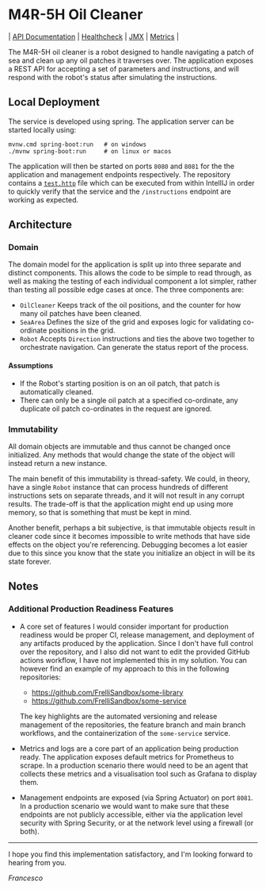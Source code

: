 # M4R-5H Oil Cleaner

| [API Documentation](http://localhost:8080/swagger-ui.html) | [Healthcheck](http://localhost:8081/actuator/health)
| [JMX](http://localhost:8081/actuator/hawtio) | [Metrics](http://localhost:8081/actuator/prometheus) |

[comment]: <> (I would normally link to a staging or production environment for the above URLs rather than the 
localhost version.)

The M4R-5H oil cleaner is a robot designed to handle navigating a patch of sea and clean up any oil patches it traverses
over. The application exposes a REST API for accepting a set of parameters and instructions, and will respond with the
robot's status after simulating the instructions.

## Local Deployment

The service is developed using spring. The application server can be started locally using:

```
mvnw.cmd spring-boot:run   # on windows
./mvnw spring-boot:run     # on linux or macos
```

The application will then be started on ports `8080` and `8081` for the the application and management endpoints
respectively. The repository contains a [`test.http`](test.http) file which can be executed from within IntellIJ in
order to quickly verify that the service and the `/instructions` endpoint are working as expected.

## Architecture

### Domain

The domain model for the application is split up into three separate and distinct components. This allows the code to be
simple to read through, as well as making the testing of each individual component a lot simpler, rather than testing
all possible edge cases at once. The three components are:

- `OilCleaner` Keeps track of the oil positions, and the counter for how many oil patches have been cleaned.
- `SeaArea` Defines the size of the grid and exposes logic for validating co-ordinate positions in the grid.
- `Robot` Accepts `Direction` instructions and ties the above two together to orchestrate navigation. Can generate the
  status report of the process.

#### Assumptions

- If the Robot's starting position is on an oil patch, that patch is automatically cleaned.
- There can only be a single oil patch at a specified co-ordinate, any duplicate oil patch co-ordinates in the request
  are ignored.

### Immutability

All domain objects are immutable and thus cannot be changed once initialized. Any methods that would change the state of
the object will instead return a new instance.

The main benefit of this immutability is thread-safety. We could, in theory, have a single `Robot` instance that can
process hundreds of different instructions sets on separate threads, and it will not result in any corrupt results. The
trade-off is that the application might end up using more memory, so that is something that must be kept in mind.

Another benefit, perhaps a bit subjective, is that immutable objects result in cleaner code since it becomes impossible
to write methods that have side effects on the object you're referencing. Debugging becomes a lot easier due to this
since you know that the state you initialize an object in will be its state forever.

## Notes

### Additional Production Readiness Features

- A core set of features I would consider important for production readiness would be proper CI, release management, and
  deployment of any artifacts produced by the application. Since I don't have full control over the repository, and I
  also did not want to edit the provided GitHub actions workflow, I have not implemented this in my solution. You can
  however find an example of my approach to this in the following repositories:

    - https://github.com/FrelliSandbox/some-library
    - https://github.com/FrelliSandbox/some-service

  The key highlights are the automated versioning and release management of the repositories, the feature branch and
  main branch workflows, and the containerization of the `some-service` service.

- Metrics and logs are a core part of an application being production ready. The application exposes default metrics for
  Prometheus to scrape. In a production scenario there would need to be an agent that collects these metrics and a
  visualisation tool such as Grafana to display them.

- Management endpoints are exposed (via Spring Actuator) on port `8081`. In a production scenario we would want to make
  sure that these endpoints are not publicly accessible, either via the application level security with Spring Security,
  or at the network level using a firewall (or both).

---

I hope you find this implementation satisfactory, and I'm looking forward to hearing from you.

_Francesco_
